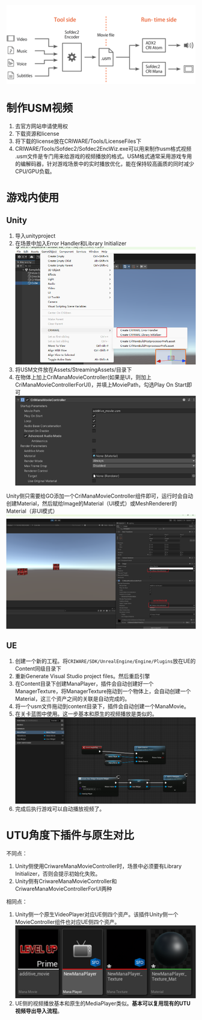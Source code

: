 ![alt text](images/image-20.png)

# 制作USM视频

1. 去官方网站申请使用权
2. 下载资源和license
3. 将下载的license放在CRIWARE/Tools/LicenseFiles下
4. CRIWARE/Tools/Sofdec2/Sofdec2EncWiz.exe可以用来制作usm格式视频
.usm文件是专门用来给游戏的视频播放的格式。USM格式通常采用游戏专用的编解码器，针对游戏场景中的实时播放优化，能在保持较高画质的同时减少CPU/GPU负载。

# 游戏内使用

## Unity

1. 导入unityproject
2. 在场景中加入Error Handler和Library Initializer
![alt text](images/image-21.png)
3. 将USM文件放在Assets/StreamingAssets/目录下
4. 在物体上加上CriManaMovieController(如果是UI，则加上CriManaMovieControllerForUI)，并填上MoviePath，勾选Play On Start即可
![alt text](images/image-22.png)

Unity侧只需要给GO添加一个CriManaMovieController组件即可，运行时会自动创建Material，然后赋给Image的Material（UI模式）或MeshRenderer的Material（非UI模式）
![alt text](images/image-24.png)

## UE

1. 创建一个新的工程。将`CRIWARE/SDK/UnrealEngine/Engine/Plugins`放在UE的Content同级目录下
2. 重新Generate Visual Studio project files。然后重启引擎
3. 在Content目录下创建ManaPlayer，插件会自动创建好一个ManagerTexture，将ManagerTexture拖动到一个物体上，会自动创建一个Material，这三个资产之间的关联是自动完成的。
4. 将一个usm文件拖动到content目录下，插件会自动创建一个ManaMovie。
5. 在关卡蓝图中使用。这一步基本和原生的视频播放是类似的。
![alt text](images/image-25.png)
6. 完成后执行游戏可以自动播放视频了。

# UTU角度下插件与原生对比

不同点：
1. Unity侧使用CriwareManaMovieController时，场景中必须要有Library Initializer，否则会提示初始化失败。
2. Unity侧有CriwareManaMovieController和CriwareManaMovieControllerForUI两种

相同点：
1. Unity侧一个原生VideoPlayer对应UE侧四个资产。该插件Unity侧一个MovieController组件也对应UE侧四个资产。
![alt text](images/image-23.png)
2. UE侧的视频播放基本和原生的MediaPlayer类似。**基本可以复用现有的UTU视频导出导入流程**。